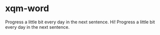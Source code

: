 # xqm-word
Progress a little bit every day in the next sentence.
Hi!
Progress a little bit every day in the next sentence. 
